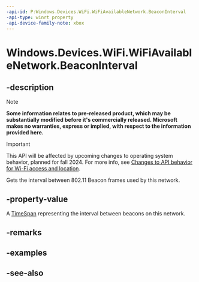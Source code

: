 ```yaml
---
-api-id: P:Windows.Devices.WiFi.WiFiAvailableNetwork.BeaconInterval
-api-type: winrt property
-api-device-family-note: xbox
---
```


<!-- Property syntax
public Windows.Foundation.TimeSpan BeaconInterval { get; }
-->

# Windows.Devices.WiFi.WiFiAvailableNetwork.BeaconInterval

## -description

> [!NOTE]
> **Some information relates to pre-released product, which may be substantially modified before it's commercially released. Microsoft makes no warranties, express or implied, with respect to the information provided here.**

> [!IMPORTANT]
> This API will be affected by upcoming changes to operating system behavior, planned for fall 2024. For more info, see [Changes to API behavior for Wi-Fi access and location](/windows/win32/nativewifi/wi-fi-access-location-changes).

Gets the interval between 802.11 Beacon frames used by this network.

## -property-value
A [TimeSpan](../windows.foundation/timespan.md) representing the interval between beacons on this network.

## -remarks

## -examples

## -see-also

